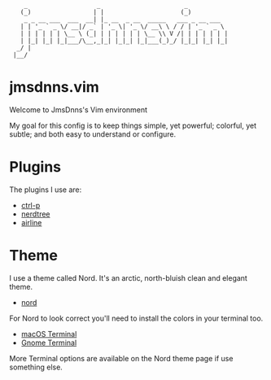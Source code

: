 ```
    _                   _                       _
   (_)                 | |                     (_)
    _ _ __ ___  ___  __| |_ __  _ __  _____   ___ _ __ ___
   | | '_ ` _ \/ __|/ _` | '_ \| '_ \/ __\ \ / / | '_ ` _ \
   | | | | | | \__ \ (_| | | | | | | \__ \\ V /| | | | | | |
   | |_| |_| |_|___/\__,_|_| |_|_| |_|___(_)_/ |_|_| |_| |_|
  _/ |
 |__/
```

# jmsdnns.vim

Welcome to JmsDnns's Vim environment

My goal for this config is to keep things simple, yet powerful; colorful, yet subtle; and both easy to understand or configure.

# Plugins

The plugins I use are:

* [ctrl-p](https://github.com/ctrlpvim/ctrlp.vim)
* [nerdtree](https://github.com/scrooloose/nerdtree)
* [airline](https://github.com/vim-airline/vim-airline)

# Theme

I use a theme called Nord. It's an arctic, north-bluish clean and elegant theme.

* [nord](https://github.com/arcticicestudio/nord-vim)

For Nord to look correct you'll need to install the colors in your terminal too.

* [macOS Terminal](https://github.com/arcticicestudio/nord-terminal-app)
* [Gnome Terminal](https://github.com/arcticicestudio/nord-gnome-terminal)

More Terminal options are available on the Nord theme page if use something else.
